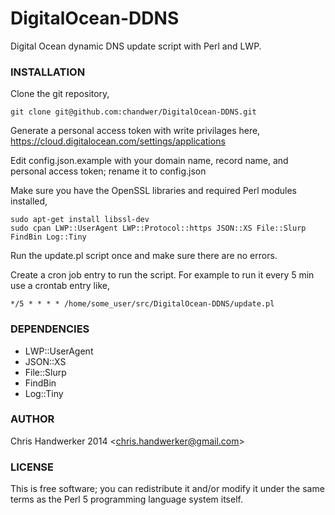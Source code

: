 DigitalOcean-DDNS
=================

Digital Ocean dynamic DNS update script with Perl and LWP.

### INSTALLATION

Clone the git repository,

	git clone git@github.com:chandwer/DigitalOcean-DDNS.git

Generate a personal access token with write privilages here, https://cloud.digitalocean.com/settings/applications

Edit config.json.example with your domain name, record name, and personal access token; rename it to config.json

Make sure you have the OpenSSL libraries and required Perl modules installed,

	sudo apt-get install libssl-dev
	sudo cpan LWP::UserAgent LWP::Protocol::https JSON::XS File::Slurp FindBin Log::Tiny

Run the update.pl script once and make sure there are no errors.

Create a cron job entry to run the script. For example to run it every 5 min use a crontab entry like,

	*/5 * * * * /home/some_user/src/DigitalOcean-DDNS/update.pl

### DEPENDENCIES
* LWP::UserAgent
* JSON::XS
* File::Slurp
* FindBin
* Log::Tiny

### AUTHOR

Chris Handwerker 2014 <<chris.handwerker@gmail.com>>

### LICENSE

This is free software; you can redistribute it and/or modify it under
the same terms as the Perl 5 programming language system itself.

